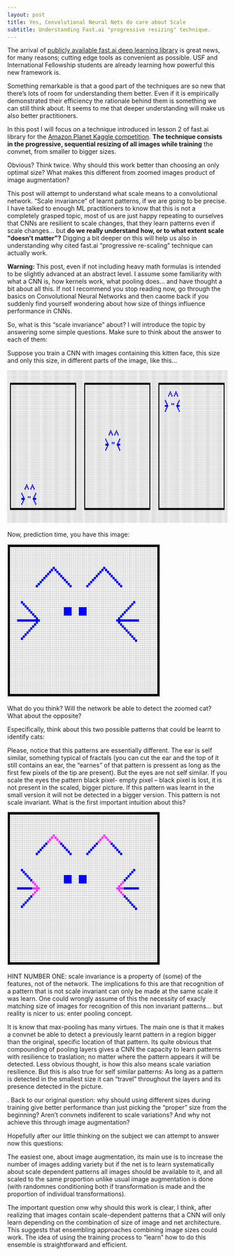 ```yaml
---
layout: post
title: Yes, Convolutional Neural Nets do care about Scale
subtitle: Understanding Fast.ai "progressive resizing" technique. 
---
```


The arrival of  [publicly available fast.ai deep learning library](https://github.com/fastai/fastai/tree/master/courses/dl1) is great news, for many reasons; cutting edge tools as convenient as possible. USF  and International Fellowship students are already learning how powerful this new framework is.

Something remarkable is that a good part of the techniques are so new that there’s lots of room for understanding them better. Even if it is empirically demonstrated their efficiency the rationale behind them is something we can still think about. It seems to me that deeper understanding will make us also better practitioners.

In this post I will focus on a technique introduced in lesson 2 of fast.ai library for the [Amazon Planet Kaggle competition](https://www.kaggle.com/c/planet-understanding-the-amazon-from-space). **The technique consists in the progressive, sequential resizing of all images while training** the convnet, from smaller to bigger sizes.

Obvious? Think twice. Why should this work better than choosing an only optimal size?  What makes this different from zoomed images product of image augmentation? 

This post will attempt to understand what scale means to a convolutional network. “Scale invariance” of learnt patterns, if we are going to be precise. I have talked to enough ML practitioners to know that this is not a completely grasped topic, most of us are just happy repeating to ourselves that CNNs are resilient to scale changes, that they learn patterns even if scale changes… but **do we really understand how, or to what extent scale "doesn't matter"?** 
Digging a bit deeper on this will help us also in understanding why cited fast.ai “progressive re-scaling” technique can actually work.

**Warning:** This post, even if not including heavy math formulas is intended to be slightly advanced at an abstract level. I assume some familiarity with what a CNN is, how kernels work, what pooling does… and have thought a bit about all this. If not I recommend you stop reading now, go through the basics  on Convolutional Neural Networks and then caome back if you suddenly find yourself wondering about how size of things influence performance in CNNs.

So, what is this “scale invariance” about? I will introduce the topic by answering some simple questions. Make sure to think about the answer to each of them:

Suppose you  train a CNN with images containing this kitten face, this size and only this size, in different parts of the image, like this…


<img src="/img/imagenes1.PNG" height="350" width="850"> 

Now, prediction time, you have this image:

<img src="/img/imagenes2.PNG" height="350" width="350"> 

What do you think? Will the network be able to detect the zoomed cat? What about the opposite?

Especifically, think about  this two possible patterns that could be learnt to identify cats:


Please, notice that this patterns are essentially different. The ear is self similar, something typical of fractals (you can cut the ear and the top of it still contains an ear, the “earnes” of that pattern is pressent as long as the first few pixels of the tip are present). But the eyes are not self similar. If you scale the eyes the pattern black pixel- empty pixel – black pixel is lost, it is not present in the scaled, bigger picture. If this pattern was learnt in the small version it will not be detected in  a bigger version. This pattern is not scale invariant. What is the first important intuition about this? 

<img src="/img/imagenes3.PNG" height="350" width="350"> 


HINT NUMBER ONE: scale invariance is a property of (some) of the features, not of the network. The implications fo this are that recognition of a pattern that is not scale invariant can only be made at the same scale it was learn. One could wrongly assume of this the necessity of exacly matching size  of images for recognition of this non invariant patterns… but reality is nicer to us: enter pooling concept.

It is know that max-pooling has many virtues. The main one is that it makes a convnet be able to detect a previously learnt pattern in a region bigger than the original, specific location of that pattern. Its quite obvious that compounding of pooling layers gives a CNN the capacity to learn patterns with resilience to  traslation; no matter where the pattern appears it will be detected. Less obvious thought, is how this also means scale variation resilience. But this is also true for self similar patterns: As long as a pattern is detected in the smallest size it can “travel” throughout the layers and its presence detected in the picture. 

. Back to our original question: why should using different sizes during training give better performance than just picking the “proper” size from the beginning? Aren’t convnets indiferent to scale variations? And why not achieve this through image augmentation?

Hopefully after our little thinking on the subject we can attempt to answer now this questions: 

The easiest one, about image augmentation, its main use is to increase the number of images adding variety but if the net is to learn systematically about scale dependent patterns all images should be available to it, and all scaled to the same proportion unlike usual image augmentation is done (with randomnes conditioning both if transformation is made and the proportion of individual transformations).

The important question onw why should this work is clear, I think, after realizing that images contain scale-dependent patterns that a CNN will only learn depending on the combination of size of image and  net architecture. This suggests that ensembling approaches combining image sizes could work. The idea of using the training process to “learn” how to do this ensemble is straightforward and efficient.
